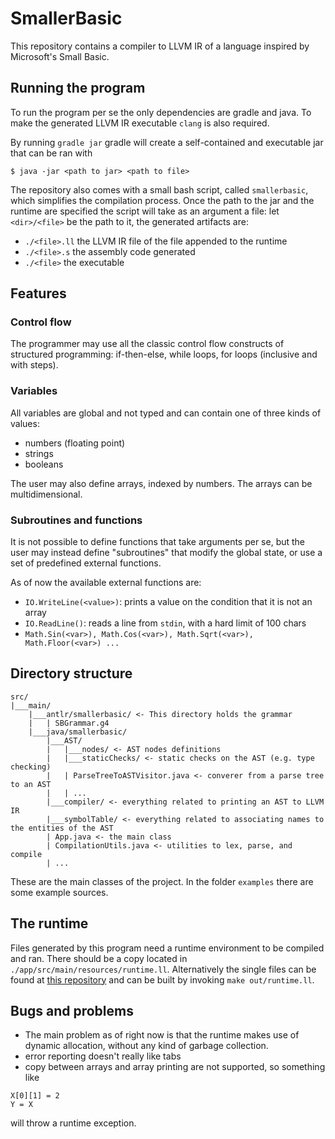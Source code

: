 # SmallerBasic
This repository contains a compiler to LLVM IR of a language inspired by Microsoft's Small Basic.

## Running the program
To run the program per se the only dependencies are gradle and java.
To make the generated LLVM IR executable `clang` is also required.

By running `gradle jar` gradle will create a self-contained and executable jar that can be ran with   
```
$ java -jar <path to jar> <path to file>
```

The repository also comes with a small bash script, called `smallerbasic`, which simplifies the compilation process.
Once the path to the jar and the runtime are specified the script will take as an argument a file: let `<dir>/<file>` be the path to it, the generated artifacts are:
  - `./<file>.ll` the LLVM IR file of the file appended to the runtime
  - `./<file>.s` the assembly code generated
  - `./<file>` the executable

## Features
### Control flow
The programmer may use all the classic control flow constructs of structured programming:
if-then-else, while loops, for loops (inclusive and with steps).

### Variables
All variables are global and not typed and can contain one of three kinds of values:
  - numbers (floating point)
  - strings
  - booleans

The user may also define arrays, indexed by numbers.
The arrays can be multidimensional.

### Subroutines and functions
It is not possible to define functions that take arguments per se, but the user may instead define "subroutines" that modify the global state, or use a set of predefined external functions.

As of now the available external functions are:
  - `IO.WriteLine(<value>)`: prints a value on the condition that it is not an array
  - `IO.ReadLine()`: reads a line from `stdin`, with a hard limit of 100 chars
  - `Math.Sin(<var>), Math.Cos(<var>), Math.Sqrt(<var>), Math.Floor(<var>) ...`


## Directory structure
```
src/
|___main/
    |___antlr/smallerbasic/ <- This directory holds the grammar
    |   | SBGrammar.g4
    |___java/smallerbasic/
        |___AST/
        |   |___nodes/ <- AST nodes definitions
        |   |___staticChecks/ <- static checks on the AST (e.g. type checking)
        |   | ParseTreeToASTVisitor.java <- converer from a parse tree to an AST
        |   | ...
        |___compiler/ <- everything related to printing an AST to LLVM IR
        |___symbolTable/ <- everything related to associating names to the entities of the AST
        | App.java <- the main class
        | CompilationUtils.java <- utilities to lex, parse, and compile
        | ... 
```
These are the main classes of the project.
In the folder `examples` there are some example sources.

## The runtime
Files generated by this program need a runtime environment to be compiled and ran.
There should be a copy located in `./app/src/main/resources/runtime.ll`.
Alternatively the single files can be found at [this repository](https://github.com/Tititino/llvm-smallerbasic-runtime)
 and can be built by invoking `make out/runtime.ll`.

## Bugs and problems
  - The main problem as of right now is that the runtime makes use of dynamic allocation, without any kind of garbage collection.
  - error reporting doesn't really like tabs
  - copy between arrays and array printing are not supported, so something like 
  ```
  X[0][1] = 2
  Y = X
  ```
  will throw a runtime exception.
  
